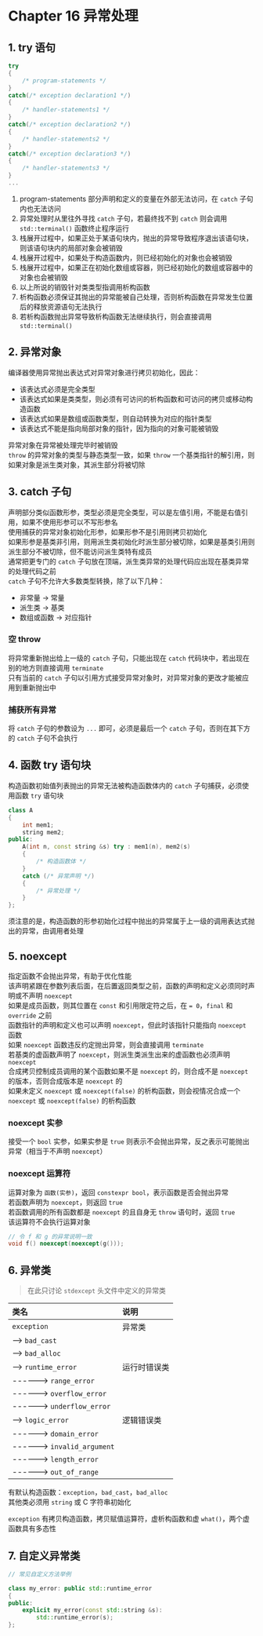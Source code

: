 # Chapter 16 异常处理

## 1. try 语句

```C++
try
{
    /* program-statements */
}
catch(/* exception declaration1 */)
{
    /* handler-statements1 */
}
catch(/* exception declaration2 */)
{
    /* handler-statements2 */
}
catch(/* exception declaration3 */)
{
    /* handler-statements3 */
}
...
```

1. program-statements 部分声明和定义的变量在外部无法访问，在 `catch` 子句内也无法访问
2. 异常处理时从里往外寻找 `catch` 子句，若最终找不到 `catch` 则会调用 `std::terminal()` 函数终止程序运行
3. 栈展开过程中，如果正处于某语句块内，抛出的异常导致程序退出该语句块，则该语句块内的局部对象会被销毁
4. 栈展开过程中，如果处于构造函数内，则已经初始化的对象也会被销毁
5. 栈展开过程中，如果正在初始化数组或容器，则已经初始化的数组或容器中的对象也会被销毁
6. 以上所说的销毁针对类类型指调用析构函数
7. 析构函数必须保证其抛出的异常能被自己处理，否则析构函数在异常发生位置后的释放资源语句无法执行
8. 若析构函数抛出异常导致析构函数无法继续执行，则会直接调用 `std::terminal()`

## 2. 异常对象

编译器使用异常抛出表达式对异常对象进行拷贝初始化，因此：  

- 该表达式必须是完全类型
- 该表达式如果是类类型，则必须有可访问的析构函数和可访问的拷贝或移动构造函数
- 该表达式如果是数组或函数类型，则自动转换为对应的指针类型
- 该表达式不能是指向局部对象的指针，因为指向的对象可能被销毁

异常对象在异常被处理完毕时被销毁  
`throw` 的异常对象的类型与静态类型一致，如果 `throw` 一个基类指针的解引用，则如果对象是派生类对象，其派生部分将被切除  

## 3. catch 子句

声明部分类似函数形参，类型必须是完全类型，可以是左值引用，不能是右值引用，如果不使用形参可以不写形参名  
使用捕获的异常对象初始化形参，如果形参不是引用则拷贝初始化  
如果形参是基类非引用，则用派生类初始化时派生部分被切除，如果是基类引用则派生部分不被切除，但不能访问派生类特有成员  
通常把更专门的 `catch` 子句放在顶端，派生类异常的处理代码应出现在基类异常的处理代码之前  
`catch` 子句不允许大多数类型转换，除了以下几种：  

- 非常量 -> 常量
- 派生类 -> 基类
- 数组或函数 -> 对应指针

### 空 throw

将异常重新抛出给上一级的 `catch` 子句，只能出现在 `catch` 代码块中，若出现在别的地方则直接调用 `terminate`  
只有当前的 `catch` 子句以引用方式接受异常对象时，对异常对象的更改才能被应用到重新抛出中  

### 捕获所有异常

将 `catch` 子句的参数设为 `...` 即可，必须是最后一个 `catch` 子句，否则在其下方的 `catch` 子句不会执行  

## 4. 函数 try 语句块

构造函数初始值列表抛出的异常无法被构造函数体内的 `catch` 子句捕获，必须使用函数 `try` 语句块  

```C++
class A
{
    int mem1;
    string mem2;
public:
    A(int n, const string &s) try : mem1(n), mem2(s)
    {
        /* 构造函数体 */
    }
    catch (/* 异常声明 */)
    {
        /* 异常处理 */
    }
};
```

须注意的是，构造函数的形参初始化过程中抛出的异常属于上一级的调用表达式抛出的异常，由调用者处理  

## 5. noexcept

指定函数不会抛出异常，有助于优化性能  
该声明紧跟在参数列表后面，在后置返回类型之前，函数的声明和定义必须同时声明或不声明 `noexcept`  
如果是成员函数，则其位置在 `const` 和引用限定符之后，在 `= 0`，`final` 和 `override` 之前  
函数指针的声明和定义也可以声明 `noexcept`，但此时该指针只能指向 `noexcept` 函数  
如果 `noexcept` 函数违反约定抛出异常，则会直接调用 `terminate`  
若基类的虚函数声明了 `noexcept`，则派生类派生出来的虚函数也必须声明 `noexcept`  
合成拷贝控制成员调用的某个函数如果不是 `noexcept` 的，则合成不是 `noexcept` 的版本，否则合成版本是 `noexcept` 的  
如果未定义 `noexcept` 或 `noexcept(false)` 的析构函数，则会视情况合成一个 `noexcept` 或 `noexcept(false)` 的析构函数  

### noexcept 实参

接受一个 `bool` 实参，如果实参是 `true` 则表示不会抛出异常，反之表示可能抛出异常（相当于不声明 `noexcept`）  

### noexcept 运算符

运算对象为 `函数(实参)`，返回 `constexpr bool`，表示函数是否会抛出异常  
若函数声明为 `noexcept`，则返回 `true`  
若函数调用的所有函数都是 `noexcept` 的且自身无 `throw` 语句时，返回 `true`  
该运算符不会执行运算对象  

```C++
// 令 f 和 g 的异常说明一致
void f() noexcept(noexcept(g()));
```

## 6. 异常类

> 在此只讨论 `stdexcept` 头文件中定义的异常类

类名|说明
:-|:-
`exception`|异常类
--> `bad_cast`|
--> `bad_alloc`|
--> `runtime_error`|运行时错误类
------> `range_error`|
------> `overflow_error`|
------> `underflow_error`|
--> `logic_error`|逻辑错误类
------> `domain_error`|
------> `invalid_argument`|
------> `length_error`|
------> `out_of_range`|

有默认构造函数：`exception`，`bad_cast`，`bad_alloc`  
其他类必须用 `string` 或 C 字符串初始化  

`exception` 有拷贝构造函数，拷贝赋值运算符，虚析构函数和虚 `what()`，两个虚函数具有多态性  

## 7. 自定义异常类

```C++
// 常见自定义方法举例

class my_error: public std::runtime_error
{
public:
    explicit my_error(const std::string &s):
        std::runtime_error(s);
};
```
